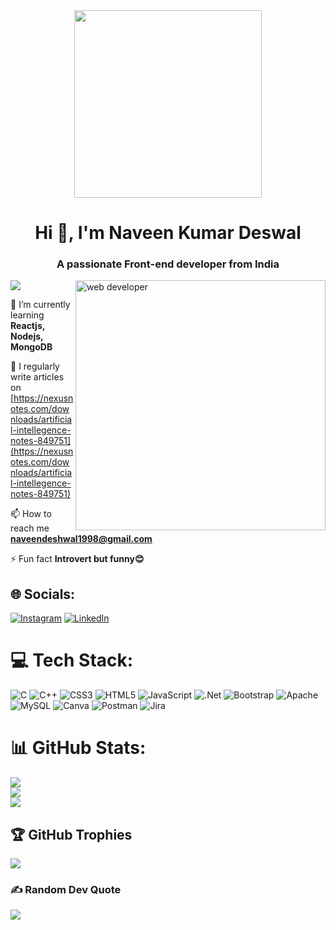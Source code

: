 <div id="header" align="center">
  <img width="300" height="300"src="https://media0.giphy.com/media/3o7qE1YN7aBOFPRw8E/200.webp?cid=ecf05e47pqy6036k39o5i4ntdsgfmiambpb20tgoxvvt9ul0&rid=200.webp&ct=g" width="100"/>
</div>
<h1 align="center">Hi 👋, I'm Naveen Kumar Deswal</h1>
<h3 align="center">A passionate Front-end developer from India</h3>
<img align="right" alt="web developer" width="400" src="https://jayamwebsolutions.com/img/website.gif" alt="naveendeshwal98" /> </p>


[![](https://visitcount.itsvg.in/api?id=naveendeshwal98&icon=0&color=0)](https://visitcount.itsvg.in)


🌱 I’m currently learning   **Reactjs, Nodejs, MongoDB**

📝 I regularly write articles on [https://nexusnotes.com/downloads/artificial-intellegence-notes-849751](https://nexusnotes.com/downloads/artificial-intellegence-notes-849751)

📫 How to reach me **naveendeshwal1998@gmail.com**

⚡ Fun fact **Introvert but funny😊**




## 🌐 Socials:
[![Instagram](https://img.shields.io/badge/Instagram-%23E4405F.svg?logo=Instagram&logoColor=white)](https://instagram.com/its_navdeshwal) [![LinkedIn](https://img.shields.io/badge/LinkedIn-%230077B5.svg?logo=linkedin&logoColor=white)](https://linkedin.com/in/https://linkedin.com/in/https://linkedin.com/in/naveen-deshwal) 

# 💻 Tech Stack:
![C](https://img.shields.io/badge/c-%2300599C.svg?style=for-the-badge&logo=c&logoColor=white) ![C++](https://img.shields.io/badge/c++-%2300599C.svg?style=for-the-badge&logo=c%2B%2B&logoColor=white) ![CSS3](https://img.shields.io/badge/css3-%231572B6.svg?style=for-the-badge&logo=css3&logoColor=white) ![HTML5](https://img.shields.io/badge/html5-%23E34F26.svg?style=for-the-badge&logo=html5&logoColor=white) ![JavaScript](https://img.shields.io/badge/javascript-%23323330.svg?style=for-the-badge&logo=javascript&logoColor=%23F7DF1E) ![.Net](https://img.shields.io/badge/.NET-5C2D91?style=for-the-badge&logo=.net&logoColor=white) ![Bootstrap](https://img.shields.io/badge/bootstrap-%23563D7C.svg?style=for-the-badge&logo=bootstrap&logoColor=white) ![Apache](https://img.shields.io/badge/apache-%23D42029.svg?style=for-the-badge&logo=apache&logoColor=white) ![MySQL](https://img.shields.io/badge/mysql-%2300f.svg?style=for-the-badge&logo=mysql&logoColor=white) ![Canva](https://img.shields.io/badge/Canva-%2300C4CC.svg?style=for-the-badge&logo=Canva&logoColor=white) ![Postman](https://img.shields.io/badge/Postman-FF6C37?style=for-the-badge&logo=postman&logoColor=white) ![Jira](https://img.shields.io/badge/jira-%230A0FFF.svg?style=for-the-badge&logo=jira&logoColor=white)
# 📊 GitHub Stats:
![](https://github-readme-stats.vercel.app/api?username=naveendeshwal98&theme=blue-green&hide_border=false&include_all_commits=false&count_private=false)<br/>
![](https://github-readme-streak-stats.herokuapp.com/?user=naveendeshwal98&theme=blue-green&hide_border=false)<br/>
![](https://github-readme-stats.vercel.app/api/top-langs/?username=naveendeshwal98&theme=blue-green&hide_border=false&include_all_commits=false&count_private=false&layout=compact)

## 🏆 GitHub Trophies
![](https://github-profile-trophy.vercel.app/?username=naveendeshwal98&theme=juicyfresh&no-frame=false&no-bg=false&margin-w=4)

### ✍️ Random Dev Quote
![](https://quotes-github-readme.vercel.app/api?type=horizontal&theme=gruvbox)



